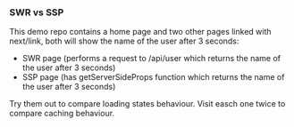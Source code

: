 ### SWR vs SSP

This demo repo contains a home page and two other pages linked with next/link, both will show the name of the user after 3 seconds:

- SWR page (performs a request to /api/user which returns the name of the user after 3 seconds)
- SSP page (has getServerSideProps function which returns the name of the user after 3 seconds)

Try them out to compare loading states behaviour. Visit easch one twice to compare caching behaviour.